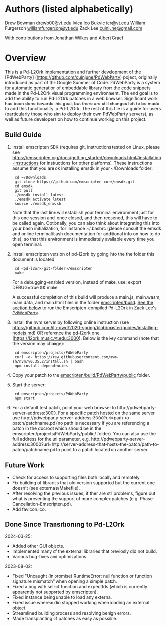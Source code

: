 # Authors (listed alphabetically)
Drew Bowman <drewb00@vt.edu>
Ivica Ico Bukvic <ico@vt.edu>
William Furgerson <williamfurgerson@vt.edu>
Zack Lee <cuinjune@gmail.com>

With contributions from Jonathan Wilkes and Albert Graef

# Overview
This is a Pd-L2Ork implementation and further development of the [PdWebParty] (https://github.com/cuinjune/PdWebParty) poject, originally introduced as part of the Google Summer of Code. PdWebParty is a system for automatic generation of embeddable library from the code snippets made in the Pd-L2Ork visual programming environment. The end goal is to add the ability to run Pd-L2Ork patches in a web browser. Significant work has been done towards this goal, but there are still changes left to be made to add this functionality to Pd-L2Ork. The rest of this file is a guide for users (particularly those who aim to deploy their own PdWebParty servers), as well as future developers on how to continue working on this project.

## Build Guide
1. Install emscripten SDK (requires git, instructions tested on Linux, please see https://emscripten.org/docs/getting_started/downloads.html#installation-instructions for instructions for other platforms). These instructions assume that you are ok installing emsdk in your ~/Downloads folder:

		cd ~/Downloads
		git clone https://github.com/emscripten-core/emsdk.git
		cd emsdk
		git pull
		./emsdk install latest
		./emsdk activate latest
		source ./emsdk_env.sh

	Note that the last line will establish your terminal environment just for this one session and, once closed, and then reopened, this will have to be called again. Optionally, you can also think about integrating this into your bash initialization, for instance ~/.bashrc (please consult the emsdk and online terminal/bash documentation for additional info on how to do this), so that this environment is immediately available every time you open terminal.

2. Install emscripten version of pd-l2ork by going into the the folder this document is located:

		cd <pd-l2ork-git-folder>/emscripten
		make

	For a debugging-enabled version, instead of make, use:
		export DEBUG=true && make

	A successful completion of this build will produce a main.js, main.wasm, main.data, and main.html files in the folder [emscripten/build](./build). [See the section below](#How-To-Run-In-PdWebParty) to run the Emscripten-compiled Pd-L2Ork in Zack Lee's [PdWebParty](https://github.com/cuinjune/PdWebParty).

3. Install the nvm server by following online instruction (see https://github.com/itp-dwd/2020-spring/blob/master/guides/installing-nodejs.md) OR reference the pd-l2ork one (https://l2ork.music.vt.edu:3000). Below is the key command (note that the version may change):

		cd emscripten/projects/PdWebParty
		curl -o- https://raw.githubusercontent.com/nvm-sh/nvm/v0.35.2/install.sh | bash
		npm install dependencies

4. Copy your patch to the [emscripten/build/PdWebParty/public](./build/PdWebParty/public) folder.

5. Start the server:

		cd emscripten/projects/PdWebParty
		npm start

6. For a default test patch, point your web browser to http://pdwebparty-server-address:3000. For a specific patch hosted on the same server use http://pdwebparty-server-address:3000?url=path-to-patch/patchname.pd (no path is necessary if you are referencing a patch in the docroot which should be in the emscripten/projects/PdWebParty/public/ folder). You can also use the full address for the url parameter, e.g. http://pdwebparty-server-address:3000?url=http://server-address-that-hosts-the-patch/path-to-patch/patchname.pd to point to a patch located on another server.

## Future Work
- Check for access to supporting files both locally and remotely.
- Fix building of libraries that old version supported but the current one doesn't (see externals/Makefile).
- After resolving the previous issues, if ther are stil problems, figure out what is preventing the support of more complex patches (e.g. Phase-Cancellation-Emscripten.pd).
- Add favicon.ico.

## Done Since Transitioning to Pd-L2Ork
2024-03-25:
- Added other GUI objects.
- Implemented many of the external libraries that previosly did not build.
- Various bug-fixes and optimizations.

2023-08-02:
- Fixed "Uncaught (in promise) RuntimeError: null function or function signature mismatch" when opening a simple patch.
- Fixed a bug with select function and expectfds (which is currently apparently not supported by emscripten).
- Fixed instance being unable to load any external.
- Fixed issue whereaudio stopped working when loading an external object.
- Streamlined building process and resolving benign errors.
- Made transplanting of patches as easy as possible.